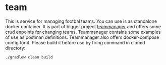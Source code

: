 # team

This is service for managing footbal teams. You can use is as standalone docker container. It is part of bigger project [teammanager](https://github.com/amasiakiewicz/teammanager) and offers some crud enpoints for changing teams. Teammanager contains some examples of use as postman definitions. Teammanager also offers docker-compose config for it. Please build it before use by firing command in cloned directory:
```
./gradlew clean build
```
